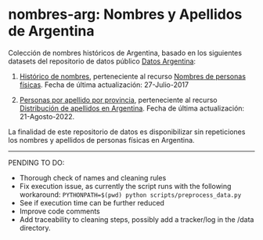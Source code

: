 # nombres-arg: Nombres y Apellidos de Argentina

Colección de nombres históricos de Argentina, basado en los siguientes datasets del repositorio de datos público [Datos Argentina](https://www.datos.gob.ar/):
1) [Histórico de nombres](https://www.datos.gob.ar/dataset/otros-nombres-personas-fisicas/archivo/otros_2.1), perteneciente al recurso [Nombres de personas físicas](https://www.datos.gob.ar/dataset/otros-nombres-personas-fisicas). Fecha de última actualización: 27-Julio-2017

2) [Personas por apellido por provincia](https://datos.gob.ar/dataset/renaper-distribucion-apellidos-argentina/archivo/renaper_2.3), perteneciente al recurso [Distribución de apellidos en Argentina](https://datos.gob.ar/dataset/renaper-distribucion-apellidos-argentina). Fecha de última actualización: 21-Agosto-2022.

La finalidad de este repositorio de datos es disponibilizar sin repeticiones los nombres y apellidos de personas físicas en Argentina.



-----
PENDING TO DO:
- Thorough check of names and cleaning rules
- Fix execution issue, as currently the script runs with the following workaround: `PYTHONPATH=$(pwd) python scripts/preprocess_data.py`
- See if execution time can be further reduced
- Improve code comments
- Add traceability to cleaning steps, possibly add a tracker/log in the /data directory.
